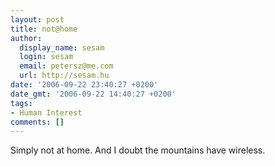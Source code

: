 ```yaml
---
layout: post
title: not@home
author:
  display_name: sesam
  login: sesam
  email: petersz@me.com
  url: http://sesam.hu
date: '2006-09-22 23:40:27 +0200'
date_gmt: '2006-09-22 14:40:27 +0200'
tags:
- Human Interest
comments: []
---
```


Simply not at home. And I doubt the mountains have wireless.

